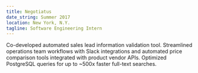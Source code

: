```yaml
---
title: Negotiatus
date_string: Summer 2017
location: New York, N.Y.
tagline: Software Engineering Intern
---
```


Co-developed automated sales lead information validation tool. Streamlined operations team workflows with Slack integrations and automated price comparison tools integrated with product vendor APIs. Optimized PostgreSQL queries for up to ~500x faster full-text searches. 
